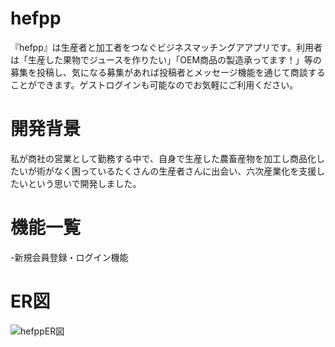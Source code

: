 # hefpp
『hefpp』は生産者と加工者をつなぐビジネスマッチングアアプリです。利用者は「生産した果物でジュースを作りたい」「OEM商品の製造承ってます！」等の募集を投稿し、気になる募集があれば投稿者とメッセージ機能を通じて商談することができます。ゲストログインも可能なのでお気軽にご利用ください。
# 開発背景
私が商社の営業として勤務する中で、自身で生産した農畜産物を加工し商品化したいが術がなく困っているたくさんの生産者さんに出会い、六次産業化を支援したいという思いで開発しました。
# 機能一覧
-新規会員登録・ログイン機能
# ER図
![hefppER図](https://user-images.githubusercontent.com/71250050/124048925-5f8a3a80-da52-11eb-9395-e67a8957014a.jpg)

